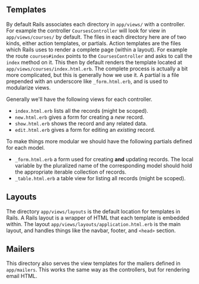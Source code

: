 ## Templates

By default Rails associates each directory in `app/views/` with a controller. For example the controller `CoursesController` will look for view in `app/views/courses/` by default. The files in each directory here are of two kinds, either action templates, or partials. Action templates are the files which Rails uses to render a complete page (within a layout). For example the route `courses#index` points to the `CoursesController` and asks to call the `index` method on it. This then by default renders the template located at `app/views/courses/index.html.erb`. The complete process is actually a bit more complicated, but this is generally how we use it. A partial is a file prepended with an underscore like `_form.html.erb`, and is used to modularize views.

Generally we'll have the following views for each controller.

- `index.html.erb` lists all the records (might be scoped).
- `new.html.erb` gives a form for creating a *new* record.
- `show.html.erb` shows the record and any related data.
- `edit.html.erb` gives a form for editing an *existing* record.

To make things more modular we should have the following partials defined for each model.

- `_form.html.erb` a form used for creating **and** updating records. The local variable by the pluralized name of the corresponding model should hold the appropriate iterable collection of records.
- `_table.html.erb` a table view for listing all records (might be scoped).

## Layouts

The directory `app/views/layouts` is the default location for templates in Rails. A Rails layout is a wrapper of HTML that each template is embedded within. The layout `app/views/layouts/application.html.erb` is the main layout, and handles things like the navbar, footer, and `<head>` section.

## Mailers

This directory also serves the view templates for the mailers defined in `app/mailers`. This works the same way as the controllers, but for rendering email HTML.
